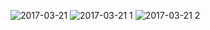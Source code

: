 ![2017-03-21](https://cloud.githubusercontent.com/assets/22384885/24158729/347315fa-0e01-11e7-98ed-54551bf2691d.png)
![2017-03-21 1](https://cloud.githubusercontent.com/assets/22384885/24158732/37b97b0a-0e01-11e7-9be5-fd8672e9e545.png)
![2017-03-21 2](https://cloud.githubusercontent.com/assets/22384885/24158735/39abc09e-0e01-11e7-8163-4c0f4cec2920.png)
